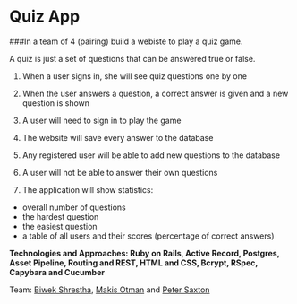 Quiz App
================

###In a team of 4 (pairing) build a webiste to play a quiz game.

A quiz is just a set of questions that can be answered true or false.<p>
1. When a user signs in, she will see quiz questions one by one<p>
2. When the user answers a question, a correct answer is given and a new question is shown<p>
3. A user will need to sign in to play the game<p>
4. The website will save every answer to the database<p>
5. Any registered user will be able to add new questions to the database<p>
6. A user will not be able to answer their own questions<p>
7. The application will show statistics:
- overall number of questions
- the hardest question
- the easiest question
- a table of all users and their scores (percentage of correct answers)<p>

**Technologies and Approaches: Ruby on Rails, Active Record, Postgres, Asset Pipeline, Routing and REST, HTML and CSS, Bcrypt, RSpec, Capybara and Cucumber**

Team: [Biwek Shrestha](https://github.com/biwek), [Makis Otman](https://github.com/Maikon) and [Peter Saxton](https://github.com/Maikon) 
